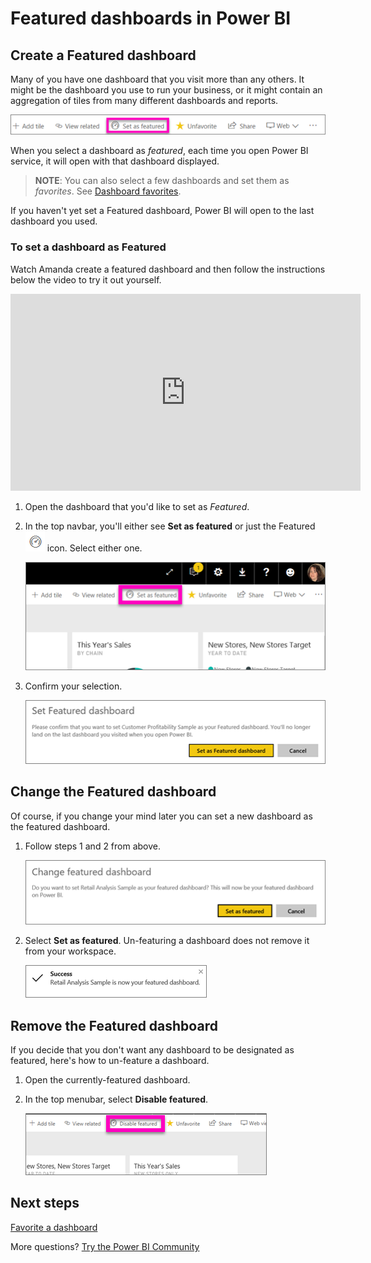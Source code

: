 ﻿<properties
   pageTitle="Featured dashboards in Power BI"
   description="Documentation on how to create a Featured dashboard in Power BI"
   services="powerbi"
   documentationCenter=""
   authors="mihart"
   manager="erikre"
   backup=""
   editor=""
   tags=""
   featuredVideoId="G26dr2PsEpk"
   qualityFocus="no"
   qualityDate=""/>

<tags
   ms.service="powerbi"
   ms.devlang="NA"
   ms.topic="article"
   ms.tgt_pltfrm="NA"
   ms.workload="powerbi"
   ms.date="05/17/2017"
   ms.author="mihart"/>

# Featured dashboards in Power BI

## Create a Featured dashboard

Many of you have one dashboard that you visit more than any others.  It might be the dashboard you use to run your business, or it might contain an aggregation of tiles from many different dashboards and reports.

![](media/powerbi-service-featured-dashboards/power-bi-feature-nav.png)

When you select a dashboard as *featured*, each time you open Power BI service, it will open with that dashboard displayed.  

>**NOTE**: You can also select a few dashboards and set them as *favorites*. See [Dashboard favorites](powerbi-service-favorite-dashboards.md).


If you haven't yet set a Featured dashboard, Power BI will open to the last dashboard you used.  

### To set a dashboard as **Featured**

Watch Amanda create a featured dashboard and then follow the instructions below the video to try it out yourself.

<iframe width="560" height="315" src="https://www.youtube.com/embed/G26dr2PsEpk" frameborder="0" allowfullscreen></iframe>



1. Open the dashboard that you'd like to set as *Featured*. 

2. In the top navbar, you'll either see **Set as featured** or just the Featured  ![](media/powerbi-service-featured-dashboards/power-bi-featured-icon.png)  icon. Select either one.

    ![](media/powerbi-service-featured-dashboards/power-bi-set-as-featured.png)

2. Confirm your selection.

    ![](media/powerbi-service-featured-dashboards/power-bi-create-featured.png)


## Change the Featured dashboard

Of course, if you change your mind later you can set a new dashboard as the featured dashboard.

1. Follow steps 1 and 2 from above.

    ![](media/powerbi-service-featured-dashboards/power-bi-change-feature.png)

2. Select **Set as featured**. Un-featuring a dashboard does not remove it from your workspace.  

    ![](media/powerbi-service-featured-dashboards/power-bi-success.png)

##  Remove the Featured dashboard
If you decide that you don't want any dashboard to be designated as featured, here's how to un-feature a dashboard.

1.    Open the currently-featured dashboard.

2. In the top menubar, select **Disable featured**.

    ![](media/powerbi-service-featured-dashboards/power-bi-unfeature.png)

## Next steps

[Favorite a dashboard](powerbi-service-favorite-dashboards.md)

More questions? [Try the Power BI Community](http://community.powerbi.com/)
